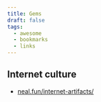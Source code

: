 ```yaml
---
title: Gems
draft: false
tags:
  - awesome
  - bookmarks
  - links
---
```


## Internet culture

- [neal.fun/internet-artifacts/](https://neal.fun/internet-artifacts/)
